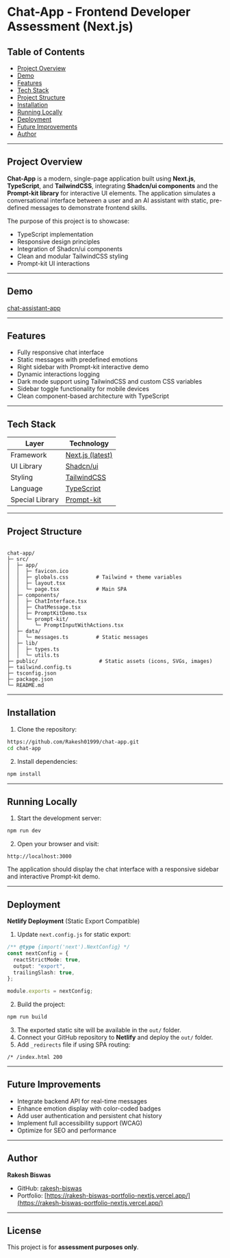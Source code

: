 
# Chat-App - Frontend Developer Assessment (Next.js)


## Table of Contents
- [Project Overview](#project-overview)
- [Demo](#demo)
- [Features](#features)
- [Tech Stack](#tech-stack)
- [Project Structure](#project-structure)
- [Installation](#installation)
- [Running Locally](#running-locally)
- [Deployment](#deployment)
- [Future Improvements](#future-improvements)
- [Author](#author)

---

## Project Overview

**Chat-App** is a modern, single-page application built using **Next.js**, **TypeScript**, and **TailwindCSS**, integrating **Shadcn/ui components** and the **Prompt-kit library** for interactive UI elements. The application simulates a conversational interface between a user and an AI assistant with static, pre-defined messages to demonstrate frontend skills.

The purpose of this project is to showcase:

- TypeScript implementation
- Responsive design principles
- Integration of Shadcn/ui components
- Clean and modular TailwindCSS styling
- Prompt-kit UI interactions

---

## Demo

[chat-assistant-app](https://chat-assistant-app.netlify.app/)

---

## Features

- Fully responsive chat interface
- Static messages with predefined emotions
- Right sidebar with Prompt-kit interactive demo
- Dynamic interactions logging
- Dark mode support using TailwindCSS and custom CSS variables
- Sidebar toggle functionality for mobile devices
- Clean component-based architecture with TypeScript

---

## Tech Stack

| Layer | Technology |
|-------|------------|
| Framework | [Next.js (latest)](https://nextjs.org/) |
| UI Library | [Shadcn/ui](https://ui.shadcn.com/) |
| Styling | [TailwindCSS](https://tailwindcss.com/) |
| Language | [TypeScript](https://www.typescriptlang.org/) |
| Special Library | [Prompt-kit](https://www.prompt-kit.com/) |

---

## Project Structure

```

chat-app/
├─ src/
│  ├─ app/
│  │  ├─ favicon.ico
│  │  ├─ globals.css         # Tailwind + theme variables
│  │  ├─ layout.tsx
│  │  └─ page.tsx            # Main SPA
│  ├─ components/
│  │  ├─ ChatInterface.tsx
│  │  ├─ ChatMessage.tsx
│  │  ├─ PromptKitDemo.tsx
│  │  └─ prompt-kit/
│  │     └─ PromptInputWithActions.tsx
│  ├─ data/
│  │  └─ messages.ts         # Static messages
│  ├─ lib/
│  │  ├─ types.ts
│  │  └─ utils.ts
├─ public/                    # Static assets (icons, SVGs, images)
├─ tailwind.config.ts
├─ tsconfig.json
├─ package.json
└─ README.md

````

---

## Installation

1. Clone the repository:

```bash
https://github.com/Rakesh01999/chat-app.git
cd chat-app
````

2. Install dependencies:

```bash
npm install
```

---

## Running Locally

1. Start the development server:

```bash
npm run dev
```

2. Open your browser and visit:

```
http://localhost:3000
```

The application should display the chat interface with a responsive sidebar and interactive Prompt-kit demo.

---

## Deployment

**Netlify Deployment** (Static Export Compatible)

1. Update `next.config.js` for static export:

```ts
/** @type {import('next').NextConfig} */
const nextConfig = {
  reactStrictMode: true,
  output: "export",
  trailingSlash: true,
};

module.exports = nextConfig;
```

2. Build the project:

```bash
npm run build
```

3. The exported static site will be available in the `out/` folder.
4. Connect your GitHub repository to **Netlify** and deploy the `out/` folder.
5. Add `_redirects` file if using SPA routing:

```
/* /index.html 200
```

---

## Future Improvements

* Integrate backend API for real-time messages
* Enhance emotion display with color-coded badges
* Add user authentication and persistent chat history
* Implement full accessibility support (WCAG)
* Optimize for SEO and performance

---

## Author

**Rakesh Biswas**

* GitHub: [rakesh-biswas](https://github.com/Rakesh01999)
* Portfolio: [https://rakesh-biswas-portfolio-nextjs.vercel.app/](https://rakesh-biswas-portfolio-nextjs.vercel.app/)


---

## License

This project is for **assessment purposes only**.
```


